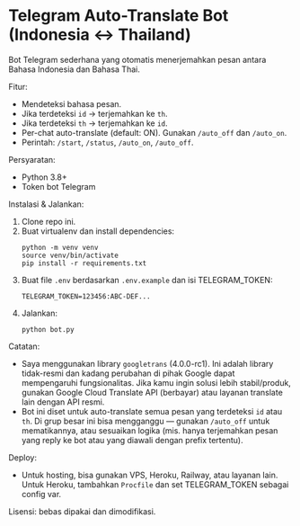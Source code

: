# Telegram Auto-Translate Bot (Indonesia <-> Thailand)

Bot Telegram sederhana yang otomatis menerjemahkan pesan antara Bahasa Indonesia dan Bahasa Thai.

Fitur:
- Mendeteksi bahasa pesan.
- Jika terdeteksi `id` → terjemahkan ke `th`.
- Jika terdeteksi `th` → terjemahkan ke `id`.
- Per-chat auto-translate (default: ON). Gunakan `/auto_off` dan `/auto_on`.
- Perintah: `/start`, `/status`, `/auto_on`, `/auto_off`.

Persyaratan:
- Python 3.8+
- Token bot Telegram

Instalasi & Jalankan:
1. Clone repo ini.
2. Buat virtualenv dan install dependencies:
   ```
   python -m venv venv
   source venv/bin/activate
   pip install -r requirements.txt
   ```
3. Buat file `.env` berdasarkan `.env.example` dan isi TELEGRAM_TOKEN:
   ```
   TELEGRAM_TOKEN=123456:ABC-DEF...
   ```
4. Jalankan:
   ```
   python bot.py
   ```

Catatan:
- Saya menggunakan library `googletrans` (4.0.0-rc1). Ini adalah library tidak-resmi dan kadang perubahan di pihak Google dapat mempengaruhi fungsionalitas. Jika kamu ingin solusi lebih stabil/produk, gunakan Google Cloud Translate API (berbayar) atau layanan translate lain dengan API resmi.
- Bot ini diset untuk auto-translate semua pesan yang terdeteksi `id` atau `th`. Di grup besar ini bisa mengganggu — gunakan `/auto_off` untuk mematikannya, atau sesuaikan logika (mis. hanya terjemahkan pesan yang reply ke bot atau yang diawali dengan prefix tertentu).

Deploy:
- Untuk hosting, bisa gunakan VPS, Heroku, Railway, atau layanan lain. Untuk Heroku, tambahkan `Procfile` dan set TELEGRAM_TOKEN sebagai config var.

Lisensi: bebas dipakai dan dimodifikasi.
